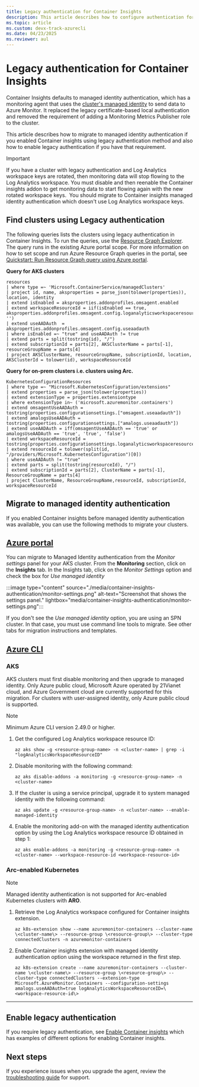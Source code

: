 ```yaml
---
title: Legacy authentication for Container Insights 
description: This article describes how to configure authentication for the containerized agent used by Container insights.
ms.topic: article
ms.custom: devx-track-azurecli
ms.date: 04/23/2025
ms.reviewer: aul
---
```


# Legacy authentication for Container Insights 

Container Insights defaults to managed identity authentication, which has a monitoring agent that uses the [cluster's managed identity](/azure/aks/use-managed-identity) to send data to Azure Monitor. It replaced the legacy certificate-based local authentication and removed the requirement of adding a Monitoring Metrics Publisher role to the cluster.

This article describes how to migrate to managed identity authentication if you enabled Container insights using legacy authentication method and also how to enable legacy authentication if you have that requirement.

> [!IMPORTANT]
> If you have a cluster with legacy authentication and Log Analytics workspace keys are rotated, then monitoring data will stop flowing to the Log Analytics workspace. You must disable and then reenable the Container insights addon to get monitoring data to start flowing again with the new rotated workspace keys.  You should migrate to Container insights managed identity authentication which doesn't use Log Analytics workspace keys.

## Find clusters using Legacy authentication

The following queries lists the clusters using legacy authentication in Container Insights. To run the queries, use the [Resource Graph Explorer](https://portal.azure.com/#view/HubsExtension/ArgQueryBlade). The query runs in the existing Azure portal scope. For more information on how to set scope and run Azure Resource Graph queries in the portal, see [Quickstart: Run Resource Graph query using Azure portal](/azure/governance/resource-graph/first-query-portal).

**Query for  AKS clusters**   

```AzureResourceGraph
resources        
| where type =~ 'Microsoft.ContainerService/managedClusters'       
| project id, name, aksproperties = parse_json(tolower(properties)), location, identity        
| extend isEnabled = aksproperties.addonprofiles.omsagent.enabled         
| extend workspaceResourceId = iif(isEnabled == true, aksproperties.addonprofiles.omsagent.config.loganalyticsworkspaceresourceid, '')        
| extend useAADAuth  = aksproperties.addonprofiles.omsagent.config.useaadauth  
| where isEnabled =~ "true" and useAADAuth != true 
| extend parts = split(tostring(id), "/")
| extend subscriptionId = parts[2], AKSClusterName = parts[-1], resourceGroupName = parts[4] 
| project AKSClusterName, resourceGroupName, subscriptionId, location, AKSClusterId = tolower(id), workspaceResourceId 

```
**Query for on-prem clusters i.e. clusters using Arc.**

```AzureResourceGraph
KubernetesConfigurationResources          
| where type =~ "Microsoft.KubernetesConfiguration/extensions"           
| extend properties = parse_json(tolower(properties))           
| extend extensionType = properties.extensiontype            
| where extensionType in~ ('microsoft.azuremonitor.containers')           
| extend omsagentUseAADAuth = tostring(properties.configurationsettings.["omsagent.useaadauth"])           
| extend amalogsUseAADAuth = tostring(properties.configurationsettings.["amalogs.useaadauth"])            
| extend useAADAuth = iff(omsagentUseAADAuth == 'true' or amalogsUseAADAuth == 'true', 'true', 'false')            
| extend workspaceResourceId = tostring(properties.configurationsettings.loganalyticsworkspaceresourceid)            
| extend resourceId = tolower(split(id, "/providers/Microsoft.KubernetesConfiguration")[0]) 
| where useAADAuth != "true"
| extend parts = split(tostring(resourceId), "/")
| extend subscriptionId = parts[2], ClusterName = parts[-1], ResourceGroupName = parts[4] 
| project ClusterName, ResourceGroupName,resourceId, subscriptionId, workspaceResourceId

```

## Migrate to managed identity authentication

If you enabled Container insights before managed identity authentication was available, you can use the following methods to migrate your clusters.

## [Azure portal](#tab/portal-azure-monitor)

You can migrate to Managed Identity authentication from the *Monitor settings* panel for your AKS cluster. From the **Monitoring** section, click on the **Insights** tab. In the Insights tab, click on the *Monitor Settings* option and check the box for *Use managed identity*

:::image type="content" source="./media/container-insights-authentication/monitor-settings.png" alt-text="Screenshot that shows the settings panel." lightbox="media/container-insights-authentication/monitor-settings.png":::

If you don't see the *Use managed identity* option, you are using an SPN cluster. In that case, you must use command line tools to migrate. See other tabs for migration instructions and templates.



## [Azure CLI](#tab/cli)

### AKS
AKS clusters must first disable monitoring and then upgrade to managed identity. Only Azure public cloud, Microsoft Azure operated by 21Vianet cloud, and Azure Government cloud are currently supported for this migration. For clusters with user-assigned identity, only Azure public cloud is supported.

> [!NOTE]
> Minimum Azure CLI version 2.49.0 or higher.

1. Get the configured Log Analytics workspace resource ID:

    ```cli
    az aks show -g <resource-group-name> -n <cluster-name> | grep -i "logAnalyticsWorkspaceResourceID"
    ```

2. Disable monitoring with the following command:

      ```cli
      az aks disable-addons -a monitoring -g <resource-group-name> -n <cluster-name> 
      ```

3. If the cluster is using a service principal, upgrade it to system managed identity with the following command:

      ```cli
      az aks update -g <resource-group-name> -n <cluster-name> --enable-managed-identity
      ```

4. Enable the monitoring add-on with the managed identity authentication option by using the Log Analytics workspace resource ID obtained in step 1:

      ```cli
      az aks enable-addons -a monitoring -g <resource-group-name> -n <cluster-name> --workspace-resource-id <workspace-resource-id>
      ```


### Arc-enabled Kubernetes

>[!NOTE]
> Managed identity authentication is not supported for Arc-enabled Kubernetes clusters with **ARO**.

1. Retrieve the Log Analytics workspace configured for Container insights extension.

    ```cli
    az k8s-extension show --name azuremonitor-containers --cluster-name \<cluster-name\> --resource-group \<resource-group\> --cluster-type connectedClusters -n azuremonitor-containers 
    ```

2. Enable Container insights extension with managed identity authentication option using the workspace returned in the first step. 

    ```cli
    az k8s-extension create --name azuremonitor-containers --cluster-name \<cluster-name\> --resource-group \<resource-group\> --cluster-type connectedClusters --extension-type Microsoft.AzureMonitor.Containers --configuration-settings amalogs.useAADAuth=true logAnalyticsWorkspaceResourceID=\<workspace-resource-id\> 
    ```

---


## Enable legacy authentication
If you require legacy authentication, see [Enable Container insights](kubernetes-monitoring-enable.md#enable-container-insights) which has examples of different options for enabling Container insights.


## Next steps
If you experience issues when you upgrade the agent, review the [troubleshooting guide](container-insights-troubleshoot.md) for support.

